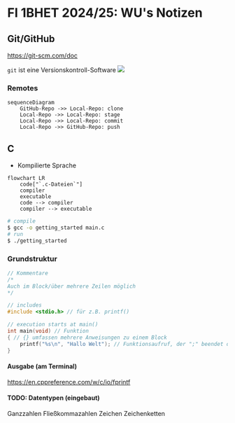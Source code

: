 # FI 1BHET 2024/25: WU's Notizen


## Git/GitHub

https://git-scm.com/doc

`git` ist eine Versionskontroll-Software
![](https://git-scm.com/book/en/v2/images/areas.png)


### Remotes

```mermaid
sequenceDiagram
    GitHub-Repo ->> Local-Repo: clone
    Local-Repo ->> Local-Repo: stage
    Local-Repo ->> Local-Repo: commit
    Local-Repo ->> GitHub-Repo: push

```

## C

* Kompilierte Sprache

```mermaid
flowchart LR
    code["`.c-Dateien`"]
    compiler
    executable
    code --> compiler
    compiler --> executable
```

```bash
# compile
$ gcc -o getting_started main.c
# run
$ ./getting_started
```

### Grundstruktur

```C
// Kommentare
/*
Auch im Block/über mehrere Zeilen möglich
*/

// includes
#include <stdio.h> // für z.B. printf()

// execution starts at main()
int main(void) // Funktion
{ // {} umfassen mehrere Anweisungen zu einem Block
    printf("%s\n", "Hallo Welt"); // Funktionsaufruf, der ";" beendet die Anweisung
}
```

#### Ausgabe (am Terminal)

https://en.cppreference.com/w/c/io/fprintf

#### TODO: Datentypen (eingebaut)

Ganzzahlen
Fließkommazahlen
Zeichen
Zeichenketten


